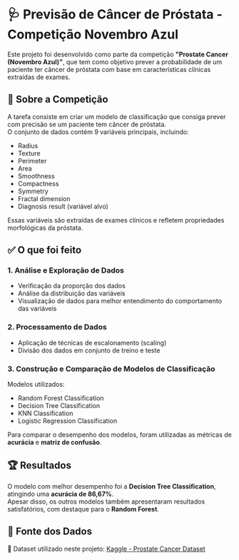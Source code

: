# 🩺 Previsão de Câncer de Próstata - Competição Novembro Azul

Este projeto foi desenvolvido como parte da competição **"Prostate Cancer (Novembro Azul)"**, que tem como objetivo prever a probabilidade de um paciente ter câncer de próstata com base em características clínicas extraídas de exames.

## 🧠 Sobre a Competição

A tarefa consiste em criar um modelo de classificação que consiga prever com precisão se um paciente tem câncer de próstata.  
O conjunto de dados contém 9 variáveis principais, incluindo:

- Radius  
- Texture  
- Perimeter  
- Area  
- Smoothness  
- Compactness  
- Symmetry  
- Fractal dimension  
- Diagnosis result (variável alvo)

Essas variáveis são extraídas de exames clínicos e refletem propriedades morfológicas da próstata.

## ✅ O que foi feito

### 1. Análise e Exploração de Dados
- Verificação da proporção dos dados
- Análise da distribuição das variáveis
- Visualização de dados para melhor entendimento do comportamento das variáveis

### 2. Processamento de Dados
- Aplicação de técnicas de escalonamento (scaling)
- Divisão dos dados em conjunto de treino e teste

### 3. Construção e Comparação de Modelos de Classificação
Modelos utilizados:
- Random Forest Classification  
- Decision Tree Classification  
- KNN Classification  
- Logistic Regression Classification

Para comparar o desempenho dos modelos, foram utilizadas as métricas de **acurácia** e **matriz de confusão**.

## 🏆 Resultados

O modelo com melhor desempenho foi a **Decision Tree Classification**, atingindo uma **acurácia de 86,67%**.  
Apesar disso, os outros modelos também apresentaram resultados satisfatórios, com destaque para o **Random Forest**.

## 📂 Fonte dos Dados

🔗 Dataset utilizado neste projeto: [Kaggle - Prostate Cancer Dataset](https://www.kaggle.com/datasets/sajidsaifi/prostate-cancer)
